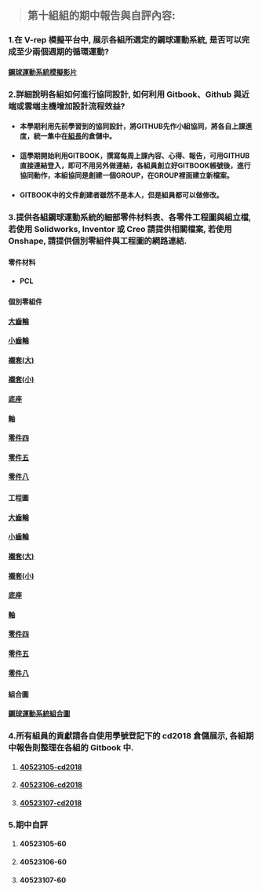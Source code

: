 > ## 第十組組的期中報告與自評內容:

### 1.在 V-rep 模擬平台中, 展示各組所選定的鋼球運動系統, 是否可以完成至少兩個週期的循環運動?

#### [鋼球運動系統模擬影片](https://www.youtube.com/watch?v=DxMDF4NwcR8)

### 2.詳細說明各組如何進行協同設計, 如何利用 Gitbook、Github 與近端或雲端主機增加設計流程效益?

* #### 本學期利用先前學習到的協同設計，將GITHUB先作小組協同，將各自上課進度，統一集中在[組長](https://github.com/s40523107/cd2018)的倉儲中。
* #### 這學期開始利用GITBOOK，撰寫每周上課內容、心得、報告，可用GITHUB直接連結登入，即可不用另外做連結，各組員創立好GITBOOK帳號後，進行協同動作，本組協同是創建一個GROUP，在GROUP裡面建立新檔案。
* #### GITBOOK中的文件創建者雖然不是本人，但是組員都可以做修改。

### 3.提供各組鋼球運動系統的細部零件材料表、各零件工程圖與組立檔, 若使用 Solidworks, Inventor 或 Creo 請提供相關檔案, 若使用 Onshape, 請提供個別零組件與工程圖的網路連結.

### `零件材料`

* #### PCL

### `個別零組件`

#### [大齒輪](https://cad.onshape.com/documents/ff25a4b76d3c615d9aee4066/w/35363fdd47280e8568593b1c/e/715d7b7359241368545492a6)

#### [小齒輪](https://cad.onshape.com/documents/24e1ec6dd065565774d4499c/w/4f3c5c13e74ee4684d93d76c/e/3b1060544e21fa50f0456e77)

#### [襯套\(大\)](https://cad.onshape.com/documents/6db53cfc1e8b3a4582ad65a8/w/8f0cd745cdd58afe2bf7b755/e/96057b90775d7518898c9ad5)

#### [襯套\(小\)](https://cad.onshape.com/documents/f4b001ee397e45e351c598ff/w/e75f26656203edc623874ccb/e/43a243abf501990fbbb6c0f2)

#### [底座](https://cad.onshape.com/documents/5c11eef20181f59d28e2505c/w/21742be8e4d30455d120b901/e/200a37f91e843a3173d96b79)

#### [軸](https://cad.onshape.com/documents/3359c70cb62361c1fd2a6f7d/w/68681be27b87381c60314442/e/5b6643aaeb7c7e9f1840f829)

#### [零件四](https://cad.onshape.com/documents/eabe0be8bc3da7b5b0870f6e/w/41eb3781be78b96a6df4b6ed/e/043b91daf85c205034781772)

#### [零件五](https://cad.onshape.com/documents/c53abfc36eae86ea58dab603/w/5d9eab77b435dad5a4443b20/e/f7cc30628d9fd1b838440534)

#### [零件八](https://cad.onshape.com/documents/df7dd13477b9bef6f39c580b/w/72277b1d03deb155ab98bb45/e/8ccc466f5d94c92bc35bda8e)

### `工程圖`

#### [大齒輪](https://cad.onshape.com/documents/ff25a4b76d3c615d9aee4066/w/35363fdd47280e8568593b1c/e/61840ce99ab68d0e43035ce4)

#### [小齒輪](https://cad.onshape.com/documents/24e1ec6dd065565774d4499c/w/4f3c5c13e74ee4684d93d76c/e/63d92940c0d119d5caebc826)

#### [襯套\(大\)](https://cad.onshape.com/documents/6db53cfc1e8b3a4582ad65a8/w/8f0cd745cdd58afe2bf7b755/e/ebd6cecd2fad8ed6a1281e4f)

#### [襯套\(小\)](https://cad.onshape.com/documents/f4b001ee397e45e351c598ff/w/e75f26656203edc623874ccb/e/4781c20c42f15b7d9e14d691)

#### [底座](https://cad.onshape.com/documents/5c11eef20181f59d28e2505c/w/21742be8e4d30455d120b901/e/69551b66c3efcfe016703f51)

#### [軸](https://cad.onshape.com/documents/3359c70cb62361c1fd2a6f7d/w/68681be27b87381c60314442/e/156668efc8f2c20b985164ba)

#### [零件四](https://cad.onshape.com/documents/eabe0be8bc3da7b5b0870f6e/w/41eb3781be78b96a6df4b6ed/e/6c119bda1a1d1c4efe67297b)

#### [零件五](https://cad.onshape.com/documents/c53abfc36eae86ea58dab603/w/5d9eab77b435dad5a4443b20/e/dec13402dc133d89967a0ab5)

#### [零件八](https://cad.onshape.com/documents/df7dd13477b9bef6f39c580b/w/72277b1d03deb155ab98bb45/e/7c9236b515f84d150e86b5af)

### `組合圖`

#### [鋼球運動系統組合圖](https://cad.onshape.com/documents/56a23be6b298344c12fc253f/w/1a99da79df5eac9a97801576/e/4c5e84bb11fa60a905a11887)

#### 

### 4.所有組員的貢獻請各自使用學號登記下的 cd2018 倉儲展示, 各組期中報告則整理在各組的 Gitbook 中.

1. #### [40523105-cd2018](https://github.com/s40523105/cd2018)
2. #### [40523106-cd2018](https://github.com/s40523106/cd2018)
3. #### [40523107-cd2018](https://github.com/s40523107/cd2018/tree/gh-pages/鄭佩宜)

### 5.期中自評

1. #### 40523105-60
2. #### 40523106-60
3. #### 40523107-60



